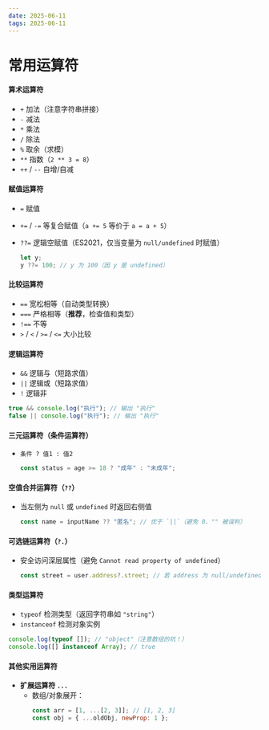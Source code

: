 ```yaml
---
date: 2025-06-11
tags: 2025-06-11
---
```

# 常用运算符
#### **算术运算符**

- `+` 加法（注意字符串拼接）
- `-` 减法
- `*` 乘法
- `/` 除法
- `%` 取余（求模）
- `**` 指数（`2 ** 3 = 8`）
- `++` / `--` 自增/自减


#### **赋值运算符**

- `=` 赋值

- `+=` / `-=` 等复合赋值（`a += 5` 等价于 `a = a + 5`）

- `??=` 逻辑空赋值（ES2021，仅当变量为 `null/undefined` 时赋值）
  ```js
  let y;
  y ??= 100; // y 为 100（因 y 是 undefined）
  ```


#### **比较运算符**

- `==` 宽松相等（自动类型转换）
- `===` 严格相等（**推荐**，检查值和类型）
-  `!==` 不等
- `>` / `<` / `>=` / `<=` 大小比较


#### **逻辑运算符**

- `&&` 逻辑与（短路求值）
- `||` 逻辑或（短路求值）
- `!` 逻辑非

```js
true && console.log("执行"); // 输出 "执行"
false || console.log("执行"); // 输出 "执行"
```


#### **三元运算符（条件运算符）**

- `条件 ? 值1 : 值2`
  ```js
  const status = age >= 18 ? "成年" : "未成年";
  ```


#### **空值合并运算符（`??`）**

- 当左侧为 `null` 或 `undefined` 时返回右侧值
  ```js
  const name = inputName ?? "匿名"; // 优于 `||`（避免 0、"" 被误判）
  ```


#### **可选链运算符（`?.`）**

- 安全访问深层属性（避免 `Cannot read property of undefined`）
  ```js
  const street = user.address?.street; // 若 address 为 null/undefined，返回 undefined
  ```

  
#### **类型运算符**

- `typeof` 检测类型（返回字符串如 `"string"`）
- `instanceof` 检测对象实例
```js
console.log(typeof []); // "object"（注意数组的坑！）
console.log([] instanceof Array); // true
```


#### **其他实用运算符**

- **扩展运算符 `...`**
  - 数组/对象展开：
    ```js
    const arr = [1, ...[2, 3]]; // [1, 2, 3]
    const obj = { ...oldObj, newProp: 1 };
    ```


